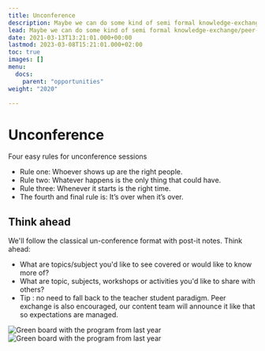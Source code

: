 ```yaml
---
title: Unconference
description: Maybe we can do some kind of semi formal knowledge-exchange/peer-learning?
lead: Maybe we can do some kind of semi formal knowledge-exchange/peer-learning?
date: 2021-03-13T13:21:01.000+00:00
lastmod: 2023-03-08T15:21:01.000+02:00
toc: true
images: []
menu: 
  docs:
    parent: "opportunities"
weight: "2020"

---
```

# Unconference

Four easy rules for unconference sessions

* Rule one: Whoever shows up are the right people.
* Rule two: Whatever happens is the only thing that could have.
* Rule three: Whenever it starts is the right time.
* The fourth and final rule is: It’s over when it’s over.

## Think ahead

We'll follow the classical un-conference format with post-it notes. Think ahead:

* What are topics/subject you'd like to see covered or would like to know more of?
* What are topic, subjects, workshops or activities you'd like to share with others?
* Tip : no need to fall back to the teacher student paradigm. Peer exchange is also encouraged, our content team will announce it like that so expectations are managed.


![Green board with the program from last year](/images/program1.jpeg)
![Green board with the program from last year](/images/program2.jpeg)
